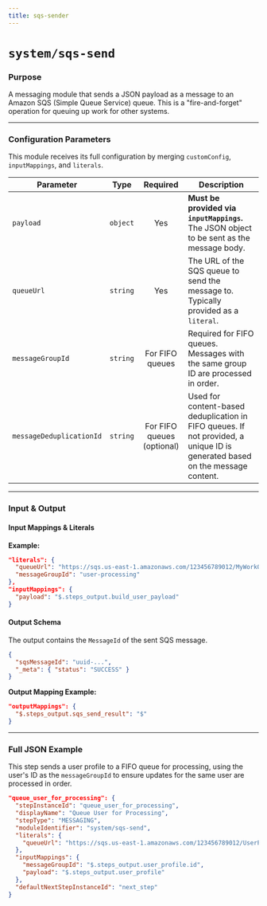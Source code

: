 ```yaml
---
title: sqs-sender
---
```


# `system/sqs-send`

### Purpose

A messaging module that sends a JSON payload as a message to an Amazon SQS (Simple Queue Service) queue. This is a "fire-and-forget" operation for queuing up work for other systems.

---

### Configuration Parameters

This module receives its full configuration by merging `customConfig`, `inputMappings`, and `literals`.

| Parameter                | Type     | Required                 | Description                                                                                                                                                                       |
| ------------------------ | -------- | :----------------------: | --------------------------------------------------------------------------------------------------------------------------------------------------------------------------------- |
| `payload`                | `object` |           Yes            | **Must be provided via `inputMappings`.** The JSON object to be sent as the message body.                                                                                         |
| `queueUrl`               | `string` |           Yes            | The URL of the SQS queue to send the message to. Typically provided as a `literal`.                                                                                             |
| `messageGroupId`         | `string` | For FIFO queues          | Required for FIFO queues. Messages with the same group ID are processed in order.                                                                                                 |
| `messageDeduplicationId` | `string` | For FIFO queues (optional) | Used for content-based deduplication in FIFO queues. If not provided, a unique ID is generated based on the message content. |

---

### Input & Output

#### Input Mappings & Literals

**Example:**
```json
"literals": {
  "queueUrl": "https://sqs.us-east-1.amazonaws.com/123456789012/MyWorkQueue.fifo",
  "messageGroupId": "user-processing"
},
"inputMappings": {
  "payload": "$.steps_output.build_user_payload"
}
```

#### Output Schema

The output contains the `MessageId` of the sent SQS message.
```json
{
  "sqsMessageId": "uuid-...",
  "_meta": { "status": "SUCCESS" }
}
```

**Output Mapping Example:**
```json
"outputMappings": {
  "$.steps_output.sqs_send_result": "$"
}
```

---

### Full JSON Example

This step sends a user profile to a FIFO queue for processing, using the user's ID as the `messageGroupId` to ensure updates for the same user are processed in order.

```json
"queue_user_for_processing": {
  "stepInstanceId": "queue_user_for_processing",
  "displayName": "Queue User for Processing",
  "stepType": "MESSAGING",
  "moduleIdentifier": "system/sqs-send",
  "literals": {
    "queueUrl": "https://sqs.us-east-1.amazonaws.com/123456789012/UserProfileUpdates.fifo"
  },
  "inputMappings": {
    "messageGroupId": "$.steps_output.user_profile.id",
    "payload": "$.steps_output.user_profile"
  },
  "defaultNextStepInstanceId": "next_step"
}
```